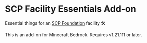 # SCP Facility Essentials Add-on

Essential things for an [SCP Foundation](https://en.wikipedia.org/wiki/SCP_Foundation) facility 🛠️

This is an add-on for Minecraft Bedrock. Requires v1.21.111 or later.
